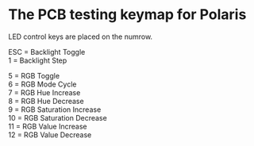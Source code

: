 # The PCB testing keymap for Polaris

LED control keys are placed on the numrow.  
  
ESC = Backlight Toggle  
1   = Backlight Step  
  
5   = RGB Toggle  
6   = RGB Mode Cycle  
7   = RGB Hue Increase  
8   = RGB Hue Decrease  
9   = RGB Saturation Increase  
10  = RGB Saturation Decrease  
11  = RGB Value Increase  
12  = RGB Value Decrease  

